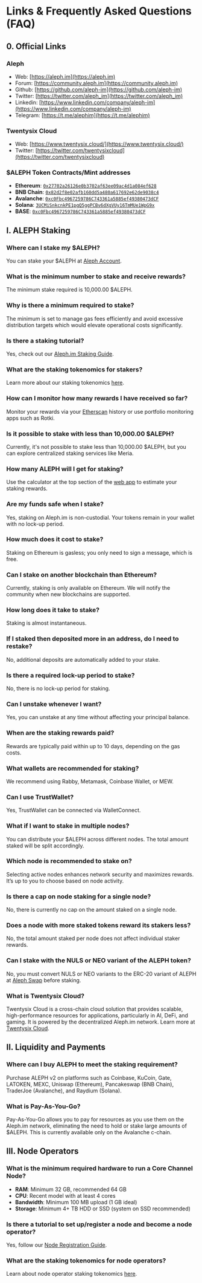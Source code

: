 # Links & Frequently Asked Questions (FAQ)

## 0. Official Links

### Aleph

- Web: [https://aleph.im](https://aleph.im)
- Forum: [https://community.aleph.im](https://community.aleph.im)
- Github: [https://github.com/aleph-im](https://github.com/aleph-im)
- Twitter: [https://twitter.com/aleph_im](https://twitter.com/aleph_im)
- Linkedin: [https://www.linkedin.com/company/aleph-im](https://www.linkedin.com/company/aleph-im)
- Telegram: [https://t.me/alephim](https://t.me/alephim)

### Twentysix Cloud

- Web: [https://www.twentysix.cloud/](https://www.twentysix.cloud/)
- Twitter: [https://twitter.com/twentysixcloud](https://twitter.com/twentysixcloud)

### $ALEPH Token Contracts/Mint addresses

- **Ethereum**: [`0x27702a26126e0b3702af63ee09ac4d1a084ef628`](https://etherscan.io/token/0x27702a26126e0b3702af63ee09ac4d1a084ef628)
- **BNB Chain**: [`0x82d2f8e02afb160dd5a480a617692e62de9038c4`](https://bscscan.com/token/0x82d2f8e02afb160dd5a480a617692e62de9038c4)
- **Avalanche**: [`0xc0Fbc4967259786C743361a5885ef49380473dCF`](https://snowtrace.io/address/0xc0Fbc4967259786C743361a5885ef49380473dCF)
- **Solana**: [`3UCMiSnkcnkPE1pgQ5ggPCBv6dXgVUy16TmMUe1WpG9x`](https://solana.fm/address/3UCMiSnkcnkPE1pgQ5ggPCBv6dXgVUy16TmMUe1WpG9x)
- **BASE**: [`0xc0Fbc4967259786C743361a5885ef49380473dCF`](https://basescan.org/token/0xc0Fbc4967259786C743361a5885ef49380473dCF)

## I. ALEPH Staking

### Where can I stake my $ALEPH?
You can stake your $ALEPH at [Aleph Account](https://account.aleph.im/).

### What is the minimum number to stake and receive rewards?
The minimum stake required is 10,000.00 $ALEPH.

### Why is there a minimum required to stake?
The minimum is set to manage gas fees efficiently and avoid excessive distribution targets which would elevate operational costs significantly.

### Is there a staking tutorial?
Yes, check out our [Aleph.im Staking Guide](https://medium.com/aleph-im/aleph-im-staking-guide-9b82264968be).

### What are the staking tokenomics for stakers?
Learn more about our staking tokenomics [here](https://medium.com/aleph-im/aleph-im-staking-go-live-part-2-stakers-tokenomics-663164b5ec78).

### How can I monitor how many rewards I have received so far?
Monitor your rewards via your [Etherscan](https://etherscan.io) history or use portfolio monitoring apps such as Rotki.

### Is it possible to stake with less than 10,000.00 $ALEPH?
Currently, it's not possible to stake less than 10,000.00 $ALEPH, but you can explore centralized staking services like Meria.

### How many ALEPH will I get for staking?
Use the calculator at the top section of the [web app](https://account.aleph.im/) to estimate your staking rewards.

### Are my funds safe when I stake?
Yes, staking on Aleph.im is non-custodial. Your tokens remain in your wallet with no lock-up period.

### How much does it cost to stake?
Staking on Ethereum is gasless; you only need to sign a message, which is free.

### Can I stake on another blockchain than Ethereum?
Currently, staking is only available on Ethereum. We will notify the community when new blockchains are supported.

### How long does it take to stake?
Staking is almost instantaneous.

### If I staked then deposited more in an address, do I need to restake?
No, additional deposits are automatically added to your stake.

### Is there a required lock-up period to stake?
No, there is no lock-up period for staking.

### Can I unstake whenever I want?
Yes, you can unstake at any time without affecting your principal balance.

### When are the staking rewards paid?
Rewards are typically paid within up to 10 days, depending on the gas costs.

### What wallets are recommended for staking?
We recommend using Rabby, Metamask, Coinbase Wallet, or MEW.

### Can I use TrustWallet?
Yes, TrustWallet can be connected via WalletConnect.

### What if I want to stake in multiple nodes?
You can distribute your $ALEPH across different nodes. The total amount staked will be split accordingly.

### Which node is recommended to stake on?
Selecting active nodes enhances network security and maximizes rewards. It’s up to you to choose based on node activity.

### Is there a cap on node staking for a single node?
No, there is currently no cap on the amount staked on a single node.

### Does a node with more staked tokens reward its stakers less?
No, the total amount staked per node does not affect individual staker rewards.

### Can I stake with the NULS or NEO variant of the ALEPH token?
No, you must convert NULS or NEO variants to the ERC-20 variant of ALEPH at [Aleph Swap](https://swap.aleph.im) before staking.

### What is Twentysix Cloud?
Twentysix Cloud is a cross-chain cloud solution that provides scalable, high-performance resources for applications, particularly in AI, DeFi, and gaming. It is powered by the decentralized Aleph.im network. Learn more at [Twentysix Cloud](https://www.twentysix.cloud/).

## II. Liquidity and Payments

### Where can I buy ALEPH to meet the staking requirement?
Purchase ALEPH v2 on platforms such as Coinbase, KuCoin, Gate, LATOKEN, MEXC, Uniswap (Ethereum), Pancakeswap (BNB Chain), TraderJoe (Avalanche), and Raydium (Solana).

### What is Pay-As-You-Go?
Pay-As-You-Go allows you to pay for resources as you use them on the Aleph.im network, eliminating the need to hold or stake large amounts of $ALEPH. This is currently available only on the Avalanche c-chain.

## III. Node Operators

### What is the minimum required hardware to run a Core Channel Node?
- **RAM**: Minimum 32 GB, recommended 64 GB
- **CPU**: Recent model with at least 4 cores
- **Bandwidth**: Minimum 100 MB upload (1 GB ideal)
- **Storage**: Minimum 4+ TB HDD or SSD (system on SSD recommended)

### Is there a tutorial to set up/register a node and become a node operator?
Yes, follow our [Node Registration Guide](https://medium.com/aleph-im/aleph-im-node-registration-guide-ea2badb84e75).

### What are the staking tokenomics for node operators?
Learn about node operator staking tokenomics [here](https://medium.com/aleph-im/aleph-im-staking-go-live-part-1-core-channel-nodes-and-node-operators-97bfcd43157d).
